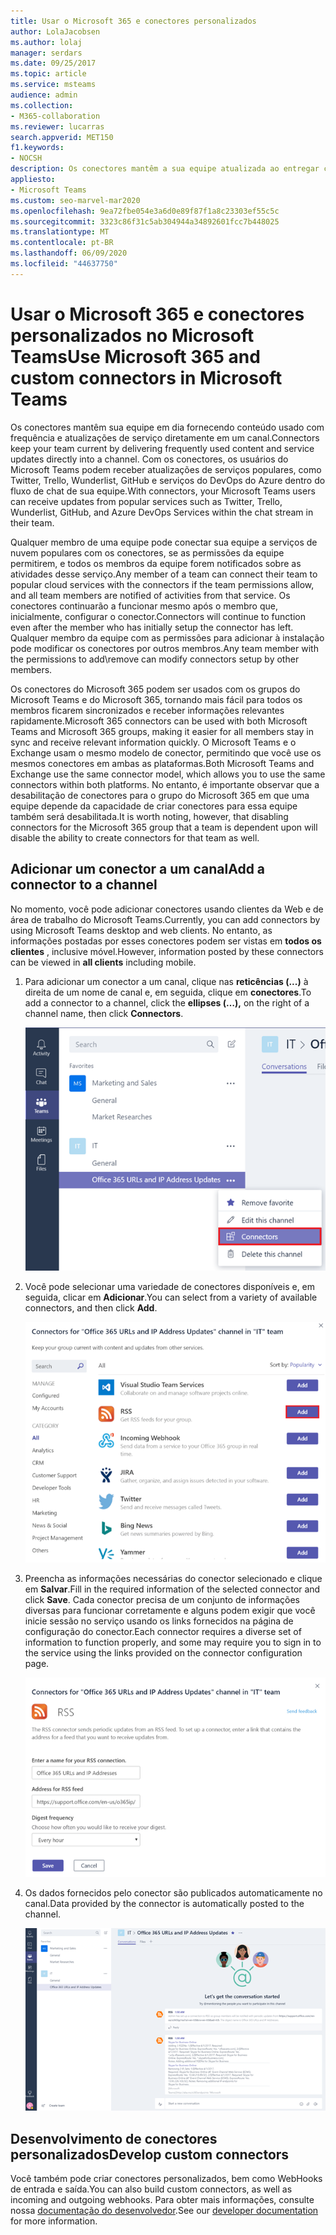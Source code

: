 ```yaml
---
title: Usar o Microsoft 365 e conectores personalizados
author: LolaJacobsen
ms.author: lolaj
manager: serdars
ms.date: 09/25/2017
ms.topic: article
ms.service: msteams
audience: admin
ms.collection:
- M365-collaboration
ms.reviewer: lucarras
search.appverid: MET150
f1.keywords:
- NOCSH
description: Os conectores mantêm a sua equipe atualizada ao entregar conteúdo e atualizações de serviços que você usa com frequência diretamente em um canal.
appliesto:
- Microsoft Teams
ms.custom: seo-marvel-mar2020
ms.openlocfilehash: 9ea72fbe054e3a6d0e89f87f1a8c23303ef55c5c
ms.sourcegitcommit: 3323c86f31c5ab304944a34892601fcc7b448025
ms.translationtype: MT
ms.contentlocale: pt-BR
ms.lasthandoff: 06/09/2020
ms.locfileid: "44637750"
---
```

<a name="use-microsoft-365-and-custom-connectors-in-microsoft-teams"></a><span data-ttu-id="b70cb-103">Usar o Microsoft 365 e conectores personalizados no Microsoft Teams</span><span class="sxs-lookup"><span data-stu-id="b70cb-103">Use Microsoft 365 and custom connectors in Microsoft Teams</span></span>
=======================================================

<span data-ttu-id="b70cb-104">Os conectores mantêm sua equipe em dia fornecendo conteúdo usado com frequência e atualizações de serviço diretamente em um canal.</span><span class="sxs-lookup"><span data-stu-id="b70cb-104">Connectors keep your team current by delivering frequently used content and service updates directly into a channel.</span></span> <span data-ttu-id="b70cb-105">Com os conectores, os usuários do Microsoft Teams podem receber atualizações de serviços populares, como Twitter, Trello, Wunderlist, GitHub e serviços do DevOps do Azure dentro do fluxo de chat de sua equipe.</span><span class="sxs-lookup"><span data-stu-id="b70cb-105">With connectors, your Microsoft Teams users can receive updates from popular services such as Twitter, Trello, Wunderlist, GitHub, and Azure DevOps Services within the chat stream in their team.</span></span>

<span data-ttu-id="b70cb-106">Qualquer membro de uma equipe pode conectar sua equipe a serviços de nuvem populares com os conectores, se as permissões da equipe permitirem, e todos os membros da equipe forem notificados sobre as atividades desse serviço.</span><span class="sxs-lookup"><span data-stu-id="b70cb-106">Any member of a team can connect their team to popular cloud services with the connectors if the team permissions allow, and all team members are notified of activities from that service.</span></span> <span data-ttu-id="b70cb-107">Os conectores continuarão a funcionar mesmo após o membro que, inicialmente, configurar o conector.</span><span class="sxs-lookup"><span data-stu-id="b70cb-107">Connectors will continue to function even after the member who has initially setup the connector has left.</span></span> <span data-ttu-id="b70cb-108">Qualquer membro da equipe com as permissões para adicionar à instalação pode modificar os conectores por outros membros.</span><span class="sxs-lookup"><span data-stu-id="b70cb-108">Any team member with the permissions to add\remove can modify connectors setup by other members.</span></span>

<span data-ttu-id="b70cb-109">Os conectores do Microsoft 365 podem ser usados com os grupos do Microsoft Teams e do Microsoft 365, tornando mais fácil para todos os membros ficarem sincronizados e receber informações relevantes rapidamente.</span><span class="sxs-lookup"><span data-stu-id="b70cb-109">Microsoft 365 connectors can be used with both Microsoft Teams and Microsoft 365 groups, making it easier for all members stay in sync and receive relevant information quickly.</span></span> <span data-ttu-id="b70cb-110">O Microsoft Teams e o Exchange usam o mesmo modelo de conector, permitindo que você use os mesmos conectores em ambas as plataformas.</span><span class="sxs-lookup"><span data-stu-id="b70cb-110">Both Microsoft Teams and Exchange use the same connector model, which allows you to use the same connectors within both platforms.</span></span> <span data-ttu-id="b70cb-111">No entanto, é importante observar que a desabilitação de conectores para o grupo do Microsoft 365 em que uma equipe depende da capacidade de criar conectores para essa equipe também será desabilitada.</span><span class="sxs-lookup"><span data-stu-id="b70cb-111">It is worth noting, however, that disabling connectors for the Microsoft 365 group that a team is dependent upon will disable the ability to create connectors for that team as well.</span></span>

<a name="add-a-connector-to-a-channel"></a><span data-ttu-id="b70cb-112">Adicionar um conector a um canal</span><span class="sxs-lookup"><span data-stu-id="b70cb-112">Add a connector to a channel</span></span>
----------------------------

<span data-ttu-id="b70cb-113">No momento, você pode adicionar conectores usando clientes da Web e de área de trabalho do Microsoft Teams.</span><span class="sxs-lookup"><span data-stu-id="b70cb-113">Currently, you can add connectors by using Microsoft Teams desktop and web clients.</span></span> <span data-ttu-id="b70cb-114">No entanto, as informações postadas por esses conectores podem ser vistas em **todos os clientes** , inclusive móvel.</span><span class="sxs-lookup"><span data-stu-id="b70cb-114">However, information posted by these connectors can be viewed in **all clients** including mobile.</span></span>

1. <span data-ttu-id="b70cb-115">Para adicionar um conector a um canal, clique nas **reticências (...)** à direita de um nome de canal e, em seguida, clique em **conectores**.</span><span class="sxs-lookup"><span data-stu-id="b70cb-115">To add a connector to a channel, click the **ellipses (…),** on the right of a channel name, then click **Connectors**.</span></span>

    ![Captura de tela da interface do teams com a opção conectores selecionada.](media/Use_Office_365_and_custom_connectors_in_Microsoft_Teams_image1.png)

2. <span data-ttu-id="b70cb-117">Você pode selecionar uma variedade de conectores disponíveis e, em seguida, clicar em **Adicionar**.</span><span class="sxs-lookup"><span data-stu-id="b70cb-117">You can select from a variety of available connectors, and then click **Add**.</span></span>

    ![Captura de tela da caixa de diálogo conectores mostrando os conectores disponíveis.](media/Use_Office_365_and_custom_connectors_in_Microsoft_Teams_image2.png)

3. <span data-ttu-id="b70cb-119">Preencha as informações necessárias do conector selecionado e clique em **Salvar**.</span><span class="sxs-lookup"><span data-stu-id="b70cb-119">Fill in the required information of the selected connector and click **Save**.</span></span> <span data-ttu-id="b70cb-120">Cada conector precisa de um conjunto de informações diversas para funcionar corretamente e alguns podem exigir que você inicie sessão no serviço usando os links fornecidos na página de configuração do conector.</span><span class="sxs-lookup"><span data-stu-id="b70cb-120">Each connector requires a diverse set of information to function properly, and some may require you to sign in to the service using the links provided on the connector configuration page.</span></span>

    ![Captura de tela da página de configuração do conector RSS.](media/Use_Office_365_and_custom_connectors_in_Microsoft_Teams_image3.png)

4. <span data-ttu-id="b70cb-122">Os dados fornecidos pelo conector são publicados automaticamente no canal.</span><span class="sxs-lookup"><span data-stu-id="b70cb-122">Data provided by the connector is automatically posted to the channel.</span></span>

    ![Captura de tela da interface do Teams mostrando uma conversa em um canal.](media/Use_Office_365_and_custom_connectors_in_Microsoft_Teams_image4.png)

<a name="develop-custom-connectors"></a><span data-ttu-id="b70cb-124">Desenvolvimento de conectores personalizados</span><span class="sxs-lookup"><span data-stu-id="b70cb-124">Develop custom connectors</span></span>
----------------------------

<span data-ttu-id="b70cb-125">Você também pode criar conectores personalizados, bem como WebHooks de entrada e saída.</span><span class="sxs-lookup"><span data-stu-id="b70cb-125">You can also build custom connectors, as well as incoming and outgoing webhooks.</span></span> <span data-ttu-id="b70cb-126">Para obter mais informações, consulte nossa [documentação do desenvolvedor](/microsoftteams/platform/webhooks-and-connectors/what-are-webhooks-and-connectors).</span><span class="sxs-lookup"><span data-stu-id="b70cb-126">See our [developer documentation](/microsoftteams/platform/webhooks-and-connectors/what-are-webhooks-and-connectors) for more information.</span></span>
